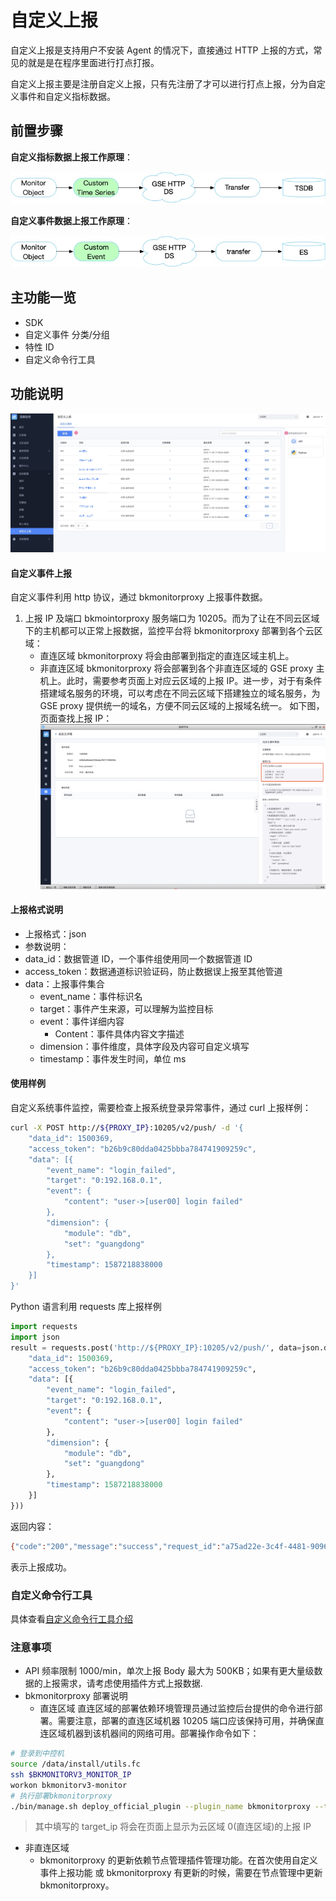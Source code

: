 # 自定义上报

自定义上报是支持用户不安装 Agent 的情况下，直接通过 HTTP 上报的方式，常见的就是是在程序里面进行打点打报。

自定义上报主要是注册自定义上报，只有先注册了才可以进行打点上报，分为自定义事件和自定义指标数据。

## 前置步骤

**自定义指标数据上报工作原理**：

![-w2020](media/15769097214595.jpg)

**自定义事件数据上报工作原理**：

![](media/15887429342933.jpg)

## 主功能一览

* SDK
* 自定义事件 分类/分组
* 特性 ID
* 自定义命令行工具

## 功能说明

![-w2020](media/15754476249189.jpg)

#### 自定义事件上报

自定义事件利用 http 协议，通过 bkmonitorproxy 上报事件数据。

1. 上报 IP 及端口
     bkmointorproxy 服务端口为 10205。而为了让在不同云区域下的主机都可以正常上报数据，监控平台将 bkmonitorproxy 部署到各个云区域：
     - 直连区域
       bkmonitorproxy 将会由部署到指定的直连区域主机上。
     - 非直连区域
       bkmonitorproxy 将会部署到各个非直连区域的 GSE proxy 主机上。此时，需要参考页面上对应云区域的上报 IP。进一步，对于有条件搭建域名服务的环境，可以考虑在不同云区域下搭建独立的域名服务，为 GSE proxy 提供统一的域名，方便不同云区域的上报域名统一。
     如下图，页面查找上报 IP：
    ![](media/15887429814674.jpg)


#### 上报格式说明

- 上报格式：json
- 参数说明：
- data_id：数据管道 ID，一个事件组使用同一个数据管道 ID
- access_token：数据通道标识验证码，防止数据误上报至其他管道
- data：上报事件集合
  - event_name：事件标识名
  - target：事件产生来源，可以理解为监控目标
  - event：事件详细内容
    - Content：事件具体内容文字描述
  - dimension：事件维度，具体字段及内容可自定义填写
  - timestamp：事件发生时间，单位 ms

#### 使用样例

自定义系统事件监控，需要检查上报系统登录异常事件，通过 curl 上报样例：

   ```bash
   curl -X POST http://${PROXY_IP}:10205/v2/push/ -d '{
       "data_id": 1500369,
       "access_token": "b26b9c80dda0425bbba784741909259c",
       "data": [{
           "event_name": "login_failed",
           "target": "0:192.168.0.1",
           "event": {
               "content": "user->[user00] login failed"
           },
           "dimension": {
               "module": "db",
               "set": "guangdong"
           },
           "timestamp": 1587218838000
       }]
   }'
   ```

   Python 语言利用 requests 库上报样例

   ```python
   import requests
   import json
   result = requests.post('http://${PROXY_IP}:10205/v2/push/', data=json.dumps({
       "data_id": 1500369,
       "access_token": "b26b9c80dda0425bbba784741909259c",
       "data": [{
           "event_name": "login_failed",
           "target": "0:192.168.0.1",
           "event": {
               "content": "user->[user00] login failed"
           },
           "dimension": {
               "module": "db",
               "set": "guangdong"
           },
           "timestamp": 1587218838000
       }]
   }))
   ```

   返回内容：

   ```bash
{"code":"200","message":"success","request_id":"a75ad22e-3c4f-4481-9096-c4947bf47187","result":"true"}
   ```

   表示上报成功。

### 自定义命令行工具

具体查看[自定义命令行工具介绍](../../guide/custom-report-tools.md)

### 注意事项

   - API 频率限制 1000/min，单次上报 Body 最大为 500KB；如果有更大量级数据的上报需求，请考虑使用插件方式上报数据.
   - bkmonitorproxy 部署说明
       - 直连区域
          直连区域的部署依赖环境管理员通过监控后台提供的命令进行部署。需要注意，部署的直连区域机器 10205 端口应该保持可用，并确保直连区域机器到该机器间的网络可用。部署操作命令如下：

```bash
# 登录到中控机
source /data/install/utils.fc
ssh $BKMONITORV3_MONITOR_IP
workon bkmonitorv3-monitor
# 执行部署bkmonitorproxy
./bin/manage.sh deploy_official_plugin --plugin_name bkmonitorproxy --target_hosts ${target_ip},${target_ip}
```

> 其中填写的 target_ip 将会在页面上显示为云区域 0(直连区域)的上报 IP

- 非直连区域
  - bkmonitorproxy 的更新依赖节点管理插件管理功能。在首次使用自定义事件上报功能 或 bkmonitorproxy 有更新的时候，需要在节点管理中更新 bkmonitorproxy。

